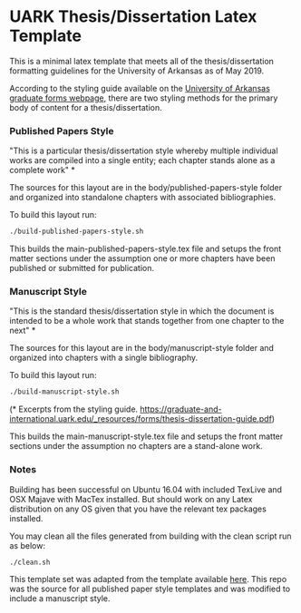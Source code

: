 # UARK Thesis/Dissertation Latex Template

This is a minimal latex template that meets all of the thesis/dissertation formatting
guidelines for the University of Arkansas as of May 2019.

According to the styling guide available on the [University of Arkansas graduate forms webpage](https://graduate-and-international.uark.edu/graduate/current-students/forms.php), there are two styling methods for the primary body of content for a thesis/dissertation.

### Published Papers Style
"This is a particular thesis/dissertation style whereby multiple individual works are compiled into a single entity; each chapter stands alone as a complete work" *

The sources for this layout are in the body/published-papers-style folder and organized into standalone chapters with associated bibliographies.

To build this layout run:

```bash
./build-published-papers-style.sh
```

This builds the main-published-papers-style.tex file and setups the front matter sections under the assumption one or more chapters have been published or submitted for publication.


### Manuscript Style
"This is the standard thesis/dissertation style in which the document is intended to be a whole work that stands together from one chapter to the next" *

The sources for this layout are in the body/manuscript-style folder and organized into chapters with a single bibliography.

To build this layout run:

```bash
./build-manuscript-style.sh
```

(* Excerpts from the styling guide. https://graduate-and-international.uark.edu/_resources/forms/thesis-dissertation-guide.pdf)

This builds the main-manuscript-style.tex file and setups the front matter sections under the assumption no chapters are a stand-alone work.


### Notes
Building has been successful on Ubuntu 16.04 with included TexLive and OSX Majave with MacTex installed. But should work on any Latex distribution on any OS given that
you have the relevant tex packages installed.

You may clean all the files generated from building with the clean script run as below:

```bash
./clean.sh
```


This template set was adapted from the template available [here](https://github.com/josephcarmack/uark_dissertaion_latex_template). This repo was the source for all published paper style templates and was modified to include a manuscript style.
